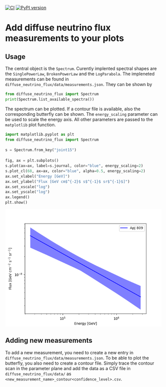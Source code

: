 [![CI](https://github.com/JannisNe/diffuse_neutrino_flux/actions/workflows/test.yml/badge.svg)](https://github.com/JannisNe/timewise/actions/workflows/test.yml)
[![PyPI version](https://badge.fury.io/py/diffuse_neutrino_flux.svg)](https://badge.fury.io/py/diffuse_neutrino_flux)
# Add diffuse neutrino flux measurements to your plots

## Usage

The central object is the `Spectrum`. Curently implented spectral shapes are the `SinglePowerLaw`, `BrokenPowerLaw` and the `LogParabola`. The impleneted measurements can be found in `diffuse_neutrino_flux/data/measurements.json`. They can be shown by 
```python
from diffuse_neutrino_flux import Spectrum
print(Spectrum.list_available_spectra())
```

The spectrum can be plotted. If a contour file is available, also the corresponding butterfly can be shown. The `energy_scaling` parameter can be used to scale the energy axis. All other parameters are passed to the `matplotlib` plot function. 

```python
import matplotlib.pyplot as plt
from diffuse_neutrino_flux import Spectrum

s = Spectrum.from_key("joint15")

fig, ax = plt.subplots()
s.plot(ax=ax, label=s.journal, color="blue", energy_scaling=2)
s.plot_cl(68, ax=ax, color="blue", alpha=0.5, energy_scaling=2)
ax.set_xlabel("Energy [GeV]")
ax.set_ylabel("Flux [GeV cm$^{-2}$ s$^{-1}$ sr$^{-1}$]")
ax.set_xscale("log")
ax.set_yscale("log")
ax.legend()
plt.show()
```

![Joint15 spectrum](example.png)

## Adding new measurements
To add a new measurement, you need to create a new entry in `diffuse_neutrino_flux/data/measurements.json`. To be able to plot the butterfly, you also need to create a contour file. Simply trace the contour scan in the parameter plane and add the data as a CSV file in `diffuse_neutrino_flux/data/` as `<new_measurement_name>_contour<confidence_level>.csv`. 